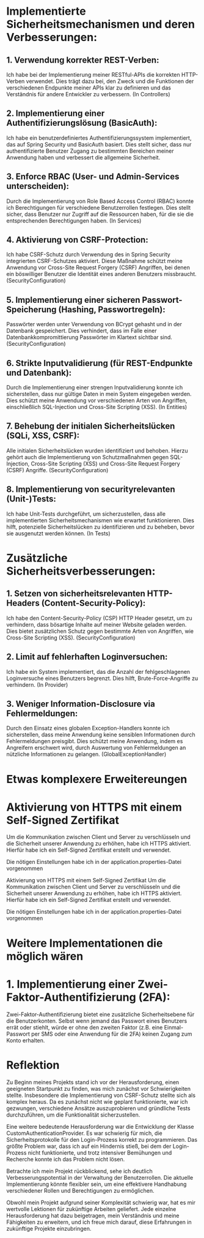 #  Implementierte Sicherheitsmechanismen und deren Verbesserungen:
## 1. Verwendung korrekter REST-Verben:
   Ich habe bei der Implementierung meiner RESTful-APIs die korrekten HTTP-Verben verwendet. Dies trägt dazu bei, den Zweck und die Funktionen der verschiedenen Endpunkte meiner APIs klar zu definieren und das Verständnis für andere Entwickler zu verbessern. (In Controllers)

## 2. Implementierung einer Authentifizierungslösung (BasicAuth):
   Ich habe ein benutzerdefiniertes Authentifizierungssystem implementiert, das auf Spring Security und BasicAuth basiert. Dies stellt sicher, dass nur authentifizierte Benutzer Zugang zu bestimmten Bereichen meiner Anwendung haben und verbessert die allgemeine Sicherheit.

## 3. Enforce RBAC (User- und Admin-Services unterscheiden):
   Durch die Implementierung von Role Based Access Control (RBAC) konnte ich Berechtigungen für verschiedene Benutzerrollen festlegen. Dies stellt sicher, dass Benutzer nur Zugriff auf die Ressourcen haben, für die sie die entsprechenden Berechtigungen haben. (In Services)

## 4. Aktivierung von CSRF-Protection:
   Ich habe CSRF-Schutz durch Verwendung des in Spring Security integrierten CSRF-Schutzes aktiviert. Diese Maßnahme schützt meine Anwendung vor Cross-Site Request Forgery (CSRF) Angriffen, bei denen ein böswilliger Benutzer die Identität eines anderen Benutzers missbraucht. (SecurityConfiguration)

## 5. Implementierung einer sicheren Passwort-Speicherung (Hashing, Passwortregeln):
   Passwörter werden unter Verwendung von BCrypt gehasht und in der Datenbank gespeichert. Dies verhindert, dass im Falle einer Datenbankkompromittierung Passwörter im Klartext sichtbar sind. (SecurityConfiguration)

## 6. Strikte Inputvalidierung (für REST-Endpunkte und Datenbank):
   Durch die Implementierung einer strengen Inputvalidierung konnte ich sicherstellen, dass nur gültige Daten in mein System eingegeben werden. Dies schützt meine Anwendung vor verschiedenen Arten von Angriffen, einschließlich SQL-Injection und Cross-Site Scripting (XSS). (In Entities)

## 7. Behebung der initialen Sicherheitslücken (SQLi, XSS, CSRF):
   Alle initialen Sicherheitslücken wurden identifiziert und behoben. Hierzu gehört auch die Implementierung von Schutzmaßnahmen gegen SQL-Injection, Cross-Site Scripting (XSS) und Cross-Site Request Forgery (CSRF) Angriffe. (SecurityConfiguration)

## 8. Implementierung von securityrelevanten (Unit-)Tests:
   Ich habe Unit-Tests durchgeführt, um sicherzustellen, dass alle implementierten Sicherheitsmechanismen wie erwartet funktionieren. Dies hilft, potenzielle Sicherheitslücken zu identifizieren und zu beheben, bevor sie ausgenutzt werden können. (In Tests)

# Zusätzliche Sicherheitsverbesserungen:
## 1. Setzen von sicherheitsrelevanten HTTP-Headers (Content-Security-Policy):
   Ich habe den Content-Security-Policy (CSP) HTTP Header gesetzt, um zu verhindern, dass bösartige Inhalte auf meiner Website geladen werden. Dies bietet zusätzlichen Schutz gegen bestimmte Arten von Angriffen, wie Cross-Site Scripting (XSS). (SecurityConfiguration)

## 2. Limit auf fehlerhaften Loginversuchen:
   Ich habe ein System implementiert, das die Anzahl der fehlgeschlagenen Loginversuche eines Benutzers begrenzt. Dies hilft, Brute-Force-Angriffe zu verhindern. (In Provider)

## 3. Weniger Information-Disclosure via Fehlermeldungen:
   Durch den Einsatz eines globalen Exception-Handlers konnte ich sicherstellen, dass meine Anwendung keine sensiblen Informationen durch Fehlermeldungen preisgibt. Dies schützt meine Anwendung, indem es Angreifern erschwert wird, durch Auswertung von Fehlermeldungen an nützliche Informationen zu gelangen. (GlobalExceptionHandler)

# Etwas komplexere Erweitereungen
# Aktivierung von HTTPS mit einem Self-Signed Zertifikat
Um die Kommunikation zwischen Client und Server zu verschlüsseln und die Sicherheit unserer Anwendung zu erhöhen, habe ich HTTPS aktiviert. Hierfür habe ich ein Self-Signed Zertifikat erstellt und verwendet.

Die nötigen Einstellungen habe ich in der application.properties-Datei vorgenommen

Aktivierung von HTTPS mit einem Self-Signed Zertifikat
Um die Kommunikation zwischen Client und Server zu verschlüsseln und die Sicherheit unserer Anwendung zu erhöhen, habe ich HTTPS aktiviert. Hierfür habe ich ein Self-Signed Zertifikat erstellt und verwendet.

Die nötigen Einstellungen habe ich in der application.properties-Datei vorgenommen
   
# Weitere Implementationen die möglich wären
# 1. Implementierung einer Zwei-Faktor-Authentifizierung (2FA):
   Zwei-Faktor-Authentifizierung bietet eine zusätzliche Sicherheitsebene für die Benutzerkonten. Selbst wenn jemand das Passwort eines Benutzers errät oder stiehlt, würde er ohne den zweiten Faktor (z.B. eine Einmal-Passwort per SMS oder eine Anwendung für die 2FA) keinen Zugang zum Konto erhalten.

# Reflektion

Zu Beginn meines Projekts stand ich vor der Herausforderung, einen geeigneten Startpunkt zu finden, was mich zunächst vor Schwierigkeiten stellte. Insbesondere die Implementierung von CSRF-Schutz stellte sich als komplex heraus. Da es zunächst nicht wie geplant funktionierte, war ich gezwungen, verschiedene Ansätze auszuprobieren und gründliche Tests durchzuführen, um die Funktionalität sicherzustellen.

Eine weitere bedeutende Herausforderung war die Entwicklung der Klasse CustomAuthenticationProvider. Es war schwierig für mich, die Sicherheitsprotokolle für den Login-Prozess korrekt zu programmieren. Das größte Problem war, dass ich auf ein Hindernis stieß, bei dem der Login-Prozess nicht funktionierte, und trotz intensiver Bemühungen und Recherche konnte ich das Problem nicht lösen.

Betrachte ich mein Projekt rückblickend, sehe ich deutlich Verbesserungspotential in der Verwaltung der Benutzerrollen. Die aktuelle Implementierung könnte flexibler sein, um eine effektivere Handhabung verschiedener Rollen und Berechtigungen zu ermöglichen.

Obwohl mein Projekt aufgrund seiner Komplexität schwierig war, hat es mir wertvolle Lektionen für zukünftige Arbeiten geliefert. Jede einzelne Herausforderung hat dazu beigetragen, mein Verständnis und meine Fähigkeiten zu erweitern, und ich freue mich darauf, diese Erfahrungen in zukünftige Projekte einzubringen.